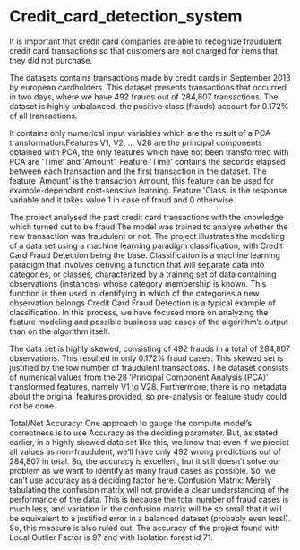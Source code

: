 # Credit_card_detection_system
It is important that credit card companies are able to recognize fraudulent credit card transactions so that customers are not charged for items that they did not purchase.

The datasets contains transactions made by credit cards in September 2013 by european cardholders.
This dataset presents transactions that occurred in two days, where we have 492 frauds out of 284,807 transactions. The dataset is highly unbalanced, the positive class (frauds) account for 0.172% of all transactions.

It contains only numerical input variables which are the result of a PCA transformation.Features V1, V2, … V28 are the principal components obtained with PCA, the only features which have not been transformed with PCA are 'Time' and 'Amount'. Feature 'Time' contains the seconds elapsed between each transaction and the first transaction in the dataset. The feature 'Amount' is the transaction Amount, this feature can be used for example-dependant cost-senstive learning. Feature 'Class' is the response variable and it takes value 1 in case of fraud and 0 otherwise.

The project analysed the past credit card transactions with the knowledge which turned out to be fraud.The model was trained to analyse whether the new transaction was fraudulent or not. The project illustrates the modeling of a data set using a machine learning paradigm classification, with Credit Card Fraud Detection being the base. Classification is a machine learning paradigm that involves deriving a function that will separate data into categories, or classes, characterized by a training set of data containing observations (instances) whose category membership is known. This function is then used in identifying in which of the categories a new observation belongs Credit Card Fraud Detection is a typical example of classification. In this process, we have focused more on analyzing the feature modeling and possible business use cases of the algorithm’s output than on the algorithm itself. 

The data set is highly skewed, consisting of 492 frauds in a total of 284,807 observations. This resulted in only 0.172% fraud cases. This skewed set is justified by the low number of fraudulent transactions. The dataset consists of numerical values from the 28 ‘Principal Component Analysis (PCA)’ transformed features, namely V1 to V28. Furthermore, there is no metadata about the original features provided, so pre-analysis or feature study could not be done. 

Total/Net Accuracy:
One approach to gauge the compute model’s correctness is to use Accuracy as the deciding parameter. But, as stated earlier, in a highly skewed data set like this, we know that even if we predict all values as non-fraudulent, we’ll have only 492 wrong predictions out of 284,807 in total. So, the accuracy is excellent, but it still doesn’t solve our problem as we want to identify as many fraud cases as possible. So, we can’t use accuracy as a deciding factor here. Confusion Matrix: Merely tabulating the confusion matrix will not provide a clear understanding of the performance of the data. This is because the total number of fraud cases is much less, and variation in the confusion matrix will be so small that it will be equivalent to a justified error in a balanced dataset (probably even less!). So, this measure is also ruled out. The accuracy of the project found with Local Outlier Factor is 97 and with Isolation forest id 71.
